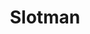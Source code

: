 ---
title: Slotman
bio: There's a new hero in town! Learn more about his adventures
avatar: /images/ava.jpg
featured: true
site: slotmancasino.com
social:
  - title: github
    url: https://github.com
  - title: github
    url: https://github.com
  - title: github
    url: https://github.com
 
---